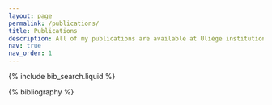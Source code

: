 ```yaml
---
layout: page
permalink: /publications/
title: Publications
description: All of my publications are available at Uliège institutional repository ORBi.
nav: true
nav_order: 1
---
```


<!-- _pages/publications.md -->

<!-- Bibsearch Feature -->

{% include bib_search.liquid %}

<div class="publications">

{% bibliography %}

</div>
